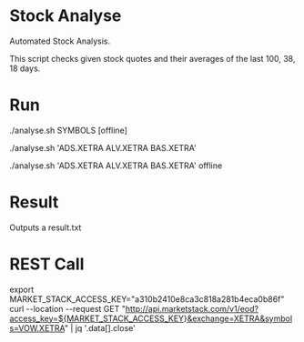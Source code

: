# Stock Analyse
Automated Stock Analysis.

This script checks given stock quotes and their averages of the last 100, 38, 18 days.


# Run
./analyse.sh SYMBOLS [offline]

./analyse.sh 'ADS.XETRA ALV.XETRA BAS.XETRA'

./analyse.sh 'ADS.XETRA ALV.XETRA BAS.XETRA' offline


# Result

Outputs a result.txt


# REST Call
export MARKET_STACK_ACCESS_KEY="a310b2410e8ca3c818a281b4eca0b86f"
curl  --location --request GET "http://api.marketstack.com/v1/eod?access_key=${MARKET_STACK_ACCESS_KEY}&exchange=XETRA&symbols=VOW.XETRA" | jq '.data[].close'
